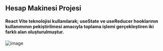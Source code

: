 ## Hesap Makinesi Projesi

#### React Vite teknolojisi kullanılarak; useState ve useReducer hooklarının kullanımının pekiştirilmesi amacıyla toplama işlemi gerçekleştiren iki farklı alan oluşturulmuştur.

![image](https://github.com/user-attachments/assets/bda40971-d46a-40bd-8e02-299b8685c180)
